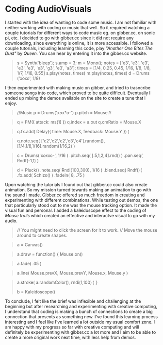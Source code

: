# Coding AudioVisuals #

I started with the idea of wanting to code some music. I am not familiar with neither working with coding or music that well. So it required watching a couple tutorials for different ways to code music eg. on gibber.cc, on sonic pi, etc. I decided to go with gibber.cc since it did not require any downloading, since everything is online, it is more accessible. I followed a couple tutorials, including learning this code, play *"Another One Bites The Dust"* by *Queen.* You can hear by entering it into the gibber.cc website. 


> s = Synth('bleep');
> s.amp = 3;
> m = Mono();
> notes = ['e3', 'e3', 'e3', 'e3', 'e3', 'e3', 'g3', 'e3', 'a3'];
> times = [1/4, 0.25, 0.45, 1/16, 1/8, 1/8, 1/7, 1/16, 0.55]
> s.play(notes, times)
> m.play(notes, times)
> d = Drums ('xoxo', 1/8)


I then experimented with making music on gibber, and tried to trasncribe someone songs into code, which proved to be quite difficult. Eventually I ended up mixing the demos available on the site to create a tune that I enjoy.

> //Music
> p = Drums('x*o*x*o-')
> p.pitch = Mouse.Y

> q = FM({ attack: ms(1) })
> q.index = a.out
> q.cmRatio = Mouse.X

> q.fx.add(
>  Delay({
>    time:     Mouse.X,
>    feedback: Mouse.Y
>  })
> )

> q.note.seq( 
>  ['c2','c2','c2','c3','c4'].random(),
>  [1/4,1/8,1/16].random(1/16,2) 
>)

>   c = Drums('x*ox*xo-', 1/16 )
>      .pitch.seq( [.5,1,2,4].rnd() )
>      .pan.seq( Rndf(-1,1) )

>   d = Pluck()
>      .note.seq( Rndi(100,300), 1/16 )
>      .blend.seq( Rndf() )
>      .fx.add( Schizo() )
>      .fadeIn( 8, .75 )




Upon watching the tutorials I found out that gibber.cc could also create animation. So my mission turned towards making an animation to go with the sound I made. Gibber.cc offered so much freedom in creating and experimenting with different combinations. While testing out demos, the one that particularly stood out to me was the mouse tracking option. It made the visual fun and personal. I added a kaleidoscope effect to the coding of *Mouse trails* which created an effective and interactve visual to go with my audio.


> // You might need to click the screen for it to work.
> // Move the mouse around to create shapes.

> a = Canvas()

> a.draw = function() {
> Mouse.on()

> a.fade( .05 )
  
>  a.line(
>     Mouse.prevX,
>     Mouse.prevY,
>     Mouse.x,
>     Mouse.y
>  )
  
>  a.stroke( a.randomColor(), rndi(1,100) )
>}
>
> b = Kaleidoscope()

To conclude, I felt like the brief was inflexible and challenging at the beginning but after researching and experimenting with creative computing, I understand that coding is making a bunch of connections to create a big connection that presents as something new. I've found this learning process interesting and I feel like I've learned a lot outside my usual comfort zone. I am happy with my progress so far with creative computing and will definitely be experimenting with gibber.cc a lot more and I aim to be able to create a more original work next time, with less help from demos.

